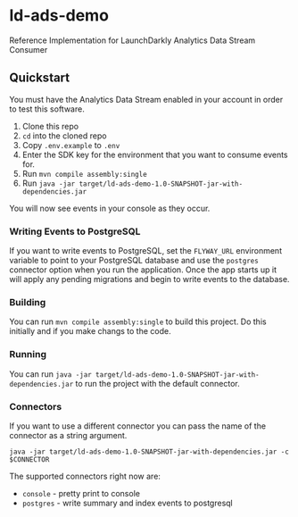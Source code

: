 # ld-ads-demo

Reference Implementation for LaunchDarkly Analytics Data Stream Consumer

## Quickstart 

You must have the Analytics Data Stream enabled in your account in order to
test this software. 

1. Clone this repo 
2. `cd` into the cloned repo 
3. Copy `.env.example` to `.env`
4. Enter the SDK key for the environment that you want to consume events for. 
5. Run `mvn compile assembly:single`
6. Run `java -jar target/ld-ads-demo-1.0-SNAPSHOT-jar-with-dependencies.jar`

You will now see events in your console as they occur. 

### Writing Events to PostgreSQL 

If you want to write events to PostgreSQL, set the `FLYWAY_URL` environment variable to point to your PostgreSQL database and use the `postgres` connector option when you run the application. Once the app starts up it will apply any pending migrations and begin to write events to the database. 

### Building 

You can run `mvn compile assembly:single` to build this project. Do this initially and if you make changs to the code.

### Running 

You can run `java -jar target/ld-ads-demo-1.0-SNAPSHOT-jar-with-dependencies.jar` to run the project with the default connector. 

### Connectors
If you want to use a different connector you can pass the name of the connector
as a string argument. 

`java -jar target/ld-ads-demo-1.0-SNAPSHOT-jar-with-dependencies.jar -c $CONNECTOR`

The supported connectors right now are: 

* `console` - pretty print to console
* `postgres` - write summary and index events to postgresql 
